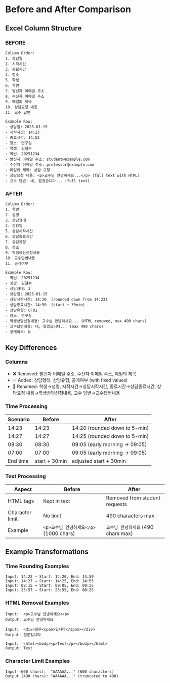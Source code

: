 # Before and After Comparison

## Excel Column Structure

### BEFORE
```
Column Order:
1. 상담일
2. 시작시간
3. 종료시간
4. 장소
5. 학생
6. 학번
7. 발신자 이메일 주소
8. 수신자 이메일 주소
9. 메일의 제목
10. 상담요청 내용
11. 교수 답변

Example Row:
- 상담일: 2025-01-15
- 시작시간: 14:23
- 종료시간: 14:53
- 장소: 연구실
- 학생: 김철수
- 학번: 20251234
- 발신자 이메일 주소: student@example.com
- 수신자 이메일 주소: professor@example.com
- 메일의 제목: 상담 요청
- 상담요청 내용: <p>교수님 안녕하세요...</p> (full text with HTML)
- 교수 답변: 네, 알겠습니다... (full text)
```

### AFTER
```
Column Order:
1. 학번
2. 성명
3. 상담형태
4. 상담일
5. 상담시작시간
6. 상담종료시간
7. 상담유형
8. 장소
9. 학생상담신청내용
10. 교수답변내용
11. 공개여부

Example Row:
- 학번: 20251234
- 성명: 김철수
- 상담형태: 3
- 상담일: 2025-01-15
- 상담시작시간: 14:20  (rounded down from 14:23)
- 상담종료시간: 14:50  (start + 30min)
- 상담유형: CF01
- 장소: 연구실
- 학생상담신청내용: 교수님 안녕하세요... (HTML removed, max 490 chars)
- 교수답변내용: 네, 알겠습니다... (max 490 chars)
- 공개여부: N
```

## Key Differences

### Columns
- ❌ Removed: 발신자 이메일 주소, 수신자 이메일 주소, 메일의 제목
- ✅ Added: 상담형태, 상담유형, 공개여부 (with fixed values)
- 🔄 Renamed: 학생→성명, 시작시간→상담시작시간, 종료시간→상담종료시간, 상담요청 내용→학생상담신청내용, 교수 답변→교수답변내용

### Time Processing
| Scenario | Before | After |
|----------|--------|-------|
| 14:23 | 14:23 | 14:20 (rounded down to 5-min) |
| 14:27 | 14:27 | 14:25 (rounded down to 5-min) |
| 08:30 | 08:30 | 09:05 (early morning → 09:05) |
| 07:00 | 07:00 | 09:05 (early morning → 09:05) |
| End time | start + 30min | adjusted start + 30min |

### Text Processing
| Aspect | Before | After |
|--------|--------|-------|
| HTML tags | Kept in text | Removed from student requests |
| Character limit | No limit | 490 characters max |
| Example | `<p>교수님 안녕하세요</p>` (1000 chars) | `교수님 안녕하세요` (490 chars max) |

## Example Transformations

### Time Rounding Examples
```
Input: 14:23 → Start: 14:20, End: 14:50
Input: 14:27 → Start: 14:25, End: 14:55
Input: 08:15 → Start: 09:05, End: 09:35
Input: 23:57 → Start: 23:55, End: 00:25
```

### HTML Removal Examples
```
Input:  <p>교수님 안녕하세요</p>
Output: 교수님 안녕하세요

Input:  <div>질문<span>입니다</span></div>
Output: 질문입니다

Input:  <html><body><p>Test</p></body></html>
Output: Test
```

### Character Limit Examples
```
Input (600 chars):  "AAAAAA..." (600 characters)
Output (490 chars): "AAAAAA..." (truncated to 490)
```
